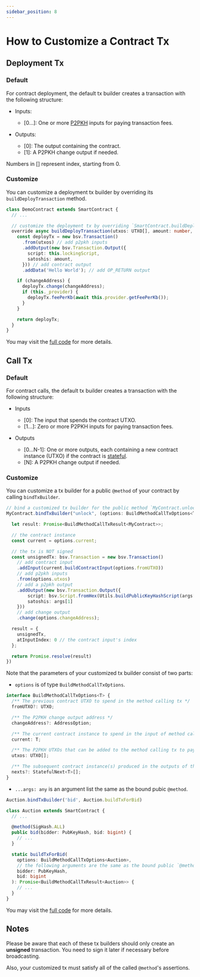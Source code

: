 ```yaml
---
sidebar_position: 8
---
```


# How to Customize a Contract Tx


## Deployment Tx

### Default
For contract deployment, the default tx builder creates a transaction with the following structure:

* Inputs:

  * [0…]: One or more [P2PKH](https://learnmeabitcoin.com/technical/p2pkh) inputs for paying transaction fees.

* Outputs:

  * [0]: The output containing the contract.
  * [1]: A P2PKH change output if needed.

Numbers in [] represent index, starting from 0.

### Customize
You can customize a deployment tx builder by overriding its `buildDeployTransaction` method.

```ts
class DemoContract extends SmartContract {
  // ...

  // customize the deployment tx by overriding `SmartContract.buildDeployTransaction` method
  override async buildDeployTransaction(utxos: UTXO[], amount: number, changeAddress?: bsv.Address | string): Promise<bsv.Transaction> {
    const deployTx = new bsv.Transaction()
      .from(utxos) // add p2pkh inputs
      .addOutput(new bsv.Transaction.Output({
        script: this.lockingScript,
        satoshis: amount,
      })) // add contract output
      .addData('Hello World'); // add OP_RETURN output

    if (changeAddress) {
      deployTx.change(changeAddress);
      if (this._provider) {
        deployTx.feePerKb(await this.provider.getFeePerKb());
      }
    }

    return deployTx;
  }
}
```

You may visit the [full code](https://github.com/sCrypt-Inc/scryptTS-examples/blob/cf3ea45a11/src/contracts/auction.ts#L100-L127) for more details.

## Call Tx

### Default
For contract calls, the default tx builder creates a transaction with the following structure:

* Inputs

  * [0]: The input that spends the contract UTXO.
  * [1…]: Zero or more P2PKH inputs for paying transaction fees.

* Outputs

  * [0…N-1]: One or more outputs, each containing a new contract instance (UTXO) if the contract is [stateful](./how-to-write-a-contract/stateful-contract).
  * [N]: A P2PKH change output if needed.


### Customize

You can customize a tx builder for a public `@method` of your contract by calling `bindTxBuilder`.

```ts
// bind a customized tx builder for the public method `MyContract.unlock`
MyContract.bindTxBuilder("unlock", (options: BuildMethodCallTxOptions<T>, ...args: any) => { 

  let result: Promise<BuildMethodCallTxResult<MyContract>>;

  // the contract instance
  const current = options.current;

  // the tx is NOT signed
  const unsignedTx: bsv.Transaction = new bsv.Transaction()
    // add contract input
    .addInput(current.buildContractInput(options.fromUTXO))
    // add p2pkh inputs
    .from(options.utxos)
    // add a p2pkh output
    .addOutput(new bsv.Transaction.Output({
        script: bsv.Script.fromHex(Utils.buildPublicKeyHashScript(args[0])),
        satoshis: args[1]
    }))
    // add change output
    .change(options.changeAddress);

  result = {
    unsignedTx,
    atInputIndex: 0 // the contract input's index
  };

  return Promise.resolve(result)         
})
```

Note that the parameters of your customized tx builder consist of two parts:

- `options` is of type `BuildMethodCallTxOptions`.

```ts
interface BuildMethodCallTxOptions<T> {
  /** The previous contract UTXO to spend in the method calling tx */
  fromUTXO?: UTXO;

  /** The P2PKH change output address */
  changeAddress?: AddressOption;

  /** The current contract instance to spend in the input of method calling tx */
  current: T;

  /** The P2PKH UTXOs that can be added to the method calling tx to pay transaction fees */
  utxos: UTXO[];

  /** The subsequent contract instance(s) produced in the outputs of the method calling tx in a stateful contract */
  nexts?: StatefulNext<T>[];
}
```

- `...args: any` is an argument list the same as the bound pubic `@method`.

```ts
Auction.bindTxBuilder('bid', Auction.buildTxForBid)

class Auction extends SmartContract {
  // ...

  @method(SigHash.ALL)
  public bid(bidder: PubKeyHash, bid: bigint) {
    // ...
  }

  static buildTxForBid(
    options: BuildMethodCallTxOptions<Auction>,
    // the following arguments are the same as the bound public `@method`
    bidder: PubKeyHash,
    bid: bigint
  ): Promise<BuildMethodCallTxResult<Auction>> {
    // ...
  }
}
```

You may visit the [full code](https://github.com/sCrypt-Inc/scryptTS-examples/blob/cf3ea45a11/src/contracts/auction.ts#L129-L178) for more details.

## Notes

Please be aware that each of these tx builders should only create an **unsigned** transaction. You need to sign it later if necessary before broadcasting.

Also, your customized tx must satisfy all of the called `@method`'s assertions.
